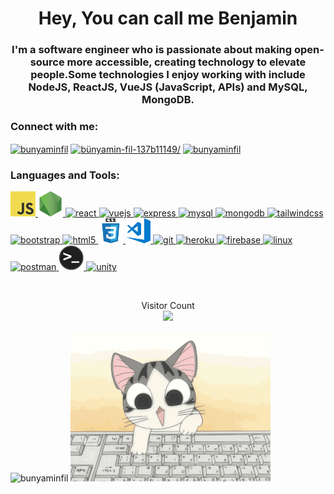 <h1 align="center">Hey, You can call me Benjamin</h1>
<h3 align="center">I'm a software engineer who is passionate about making open-source more accessible, creating
    technology to elevate people.Some technologies I enjoy working with include NodeJS, ReactJS, VueJS (JavaScript,
    APIs) and MySQL, MongoDB.</h3>

<h3 align="left">Connect with me:</h3>
<p align="left">
    <a href="https://twitter.com/bunyaminfil" target="blank"><img align="center"
            src="https://cdn.jsdelivr.net/npm/simple-icons@3.0.1/icons/twitter.svg" alt="bunyaminfil" height="30"
            width="40" /></a>
    <a href="https://linkedin.com/in/bünyamin-fil-137b11149/" target="blank"><img align="center"
            src="https://cdn.jsdelivr.net/npm/simple-icons@3.0.1/icons/linkedin.svg" alt="bünyamin-fil-137b11149/"
            height="30" width="40" /></a>
    <a href="https://instagram.com/bunyaminfil" target="blank"><img align="center"
            src="https://cdn.jsdelivr.net/npm/simple-icons@3.0.1/icons/instagram.svg" alt="bunyaminfil" height="30"
            width="40" /></a>
</p>

<h3 align="left">Languages and Tools:</h3>
<p align="left"> <a href="https://www.javascript.com/" target="_blank"> <img
            src="https://raw.githubusercontent.com/github/explore/80688e429a7d4ef2fca1e82350fe8e3517d3494d/topics/javascript/javascript.png"
            alt="javascript" width="40" height="40" /> </a> <a href="https://nodejs.org" target="_blank"> <img
            src="https://raw.githubusercontent.com/github/explore/80688e429a7d4ef2fca1e82350fe8e3517d3494d/topics/nodejs/nodejs.png"
            alt="nodejs" width="40" height="40" /> </a> <a href="https://reactjs.org/" target="_blank"> <img
            src="https://www.vectorlogo.zone/logos/reactjs/reactjs-icon.svg" alt="react" width="40" height="40" /> </a>
    <a href="https://vuejs.org/" target="_blank"> <img src="https://www.vectorlogo.zone/logos/vuejs/vuejs-icon.svg"
            alt="vuejs" width="40" height="40" /> </a> <a href="https://expressjs.com" target="_blank"> <img
            src="https://www.vectorlogo.zone/logos/expressjs/expressjs-icon.svg" alt="express" width="40" height="40" />
    </a> <a href="https://www.mysql.com/" target="_blank"> <img
            src="https://www.vectorlogo.zone/logos/mysql/mysql-icon.svg" alt="mysql" width="40" height="40" /> </a> <a
        href="https://www.mongodb.com/" target="_blank"> <img
            src="https://www.vectorlogo.zone/logos/mongodb/mongodb-icon.svg" alt="mongodb" width="40" height="40" />
    </a> <a
        href="https://tailwindcss.com/" target="_blank"> <img
            src="https://www.vectorlogo.zone/logos/tailwindcss/tailwindcss-icon.svg" alt="tailwindcss" width="40" height="40" />
    </a> <a href="https://getbootstrap.com" target="_blank"> <img
            src="https://www.vectorlogo.zone/logos/getbootstrap/getbootstrap-icon.svg" alt="bootstrap" width="40"
            height="40" /> </a> <a href="https://www.w3schools.com/html/" l/" target="_blank"> <img
            src="https://www.vectorlogo.zone/logos/w3_html5/w3_html5-icon.svg" alt="html5" width="40" height="40" />
    </a> <a href="https://www.w3schools.com/css/" target="_blank"> <img
            src="https://raw.githubusercontent.com/github/explore/80688e429a7d4ef2fca1e82350fe8e3517d3494d/topics/css/css.png"
            alt="css3" width="40" height="40" /> </a> <a href="https://code.visualstudio.com/" target="_blank"> <img
            src="https://raw.githubusercontent.com/github/explore/80688e429a7d4ef2fca1e82350fe8e3517d3494d/topics/visual-studio-code/visual-studio-code.png"
            alt="vscode" width="40" height="40" /> </a><a href="https://git-scm.com/" target="_blank"> <img
            src="https://www.vectorlogo.zone/logos/git-scm/git-scm-icon.svg" alt="git" width="40" height="40" /> </a> <a
        href="https://heroku.com" target="_blank"> <img src="https://www.vectorlogo.zone/logos/heroku/heroku-icon.svg"
            alt="heroku" width="40" height="40" /> </a> <a href="https://firebase.google.com/" target="_blank"> <img
            src="https://www.vectorlogo.zone/logos/firebase/firebase-icon.svg" alt="firebase" width="40" height="40" />
    </a> <a href="https://www.linux.org/" target="_blank"> <img
            src="https://www.vectorlogo.zone/logos/linux/linux-icon.svg" alt="linux" width="40" height="40" /> </a> <a
        href="https://postman.com" target="_blank"> <img
            src="https://www.vectorlogo.zone/logos/getpostman/getpostman-icon.svg" alt="postman" width="40"
            height="40" /> </a> <a href="#" target="_blank"> <img
            src="https://raw.githubusercontent.com/github/explore/80688e429a7d4ef2fca1e82350fe8e3517d3494d/topics/terminal/terminal.png"
            alt="postman" width="40" height="40" /> </a> <a href="https://unity.com/" target="_blank"> <img
            src="https://www.vectorlogo.zone/logos/unity3d/unity3d-icon.svg" alt="unity" width="40" height="40" /> </a>
</p><br>
        
<p align="center"> 
  Visitor Count<br>
<img src="https://profile-counter.glitch.me/bunyaminfil/count.svg" />
</p>

<div align="left"> <img src="https://github-readme-stats.vercel.app/api/top-langs?username=bunyaminfil&show_icons=true&theme=radical&locale=en&layout=compact" alt="bunyaminfil" /></img> <img alt="bunyaminfil" src="assets/cat.gif"> </img> </div>
